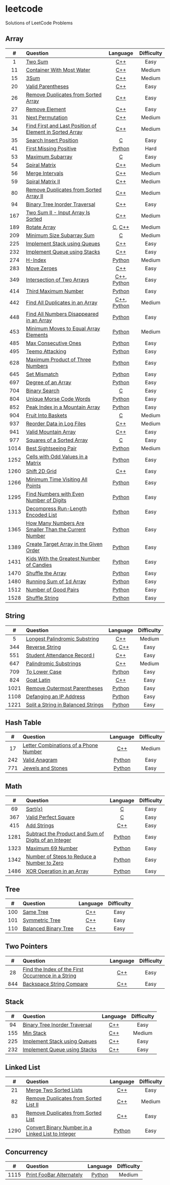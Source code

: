 # leetcode
Solutions of LeetCode Problems

## Array
| # | Question | Language | Difficulty |
|:--:|:--|:--:|:--:|
| 1 | [Two Sum](https://leetcode.com/problems/two-sum/ "link") | [C++](https://github.com/hsu-meng/leetcode/blob/main/Array/1_TwoSum/twoSum.cpp "link") | Easy |
| 11 | [Container With Most Water](https://leetcode.com/problems/container-with-most-water/ "link") | [C++](https://github.com/hsu-meng/leetcode/blob/main/Array/11_ContainerWithMostWater/mostWater.cpp "link") | Medium |
| 15 | [3Sum](https://leetcode.com/problems/3sum/ "link") | [C++](https://github.com/hsu-meng/leetcode/blob/main/Array/15_3Sum/threeSum.cpp "link") | Medium |
| 20 | [Valid Parentheses](https://leetcode.com/problems/valid-parentheses/ "link") | [C++](https://github.com/hsu-meng/leetcode/blob/main/String/20_ValidParentheses/validParen.cpp "link") | Easy |
| 26 | [Remove Duplicates from Sorted Array](https://leetcode.com/problems/remove-duplicates-from-sorted-array/ "link") | [C++](https://github.com/hsu-meng/leetcode/blob/main/Array/26_RemoveDuplicatesfromSortedArray/RemovDup.cpp "link") | Easy |
| 27 | [Remove Element](https://leetcode.com/problems/remove-element/ "link") | [C++](https://github.com/hsu-meng/leetcode/blob/main/Array/27_RemoveElement/RemovEle.cpp "link") | Easy |
| 31 | [Next Permutation](https://leetcode.com/problems/next-permutation/ "link") | [C++](https://github.com/hsu-meng/leetcode/blob/main/Array/31_NextPermutation/nextPermu.cpp "link") | Medium |
| 34 | [Find First and Last Position of Element in Sorted Array](https://leetcode.com/problems/find-first-and-last-position-of-element-in-sorted-array/ "link") | [C++](https://github.com/hsu-meng/leetcode/blob/main/Array/34_FindFirstandLastPositionofElementinSortedArray/FirstLast.cpp "link") | Medium |
| 35 | [Search Insert Position](https://leetcode.com/problems/search-insert-position/ "link") | [C](https://github.com/hsu-meng/leetcode/blob/main/Array/35_SearchInsertPosition/BSTinsert.c "link") | Easy |
| 41 | [First Missing Positive](https://leetcode.com/problems/first-missing-positive/ "link") | [Python](https://github.com/hsu-meng/leetcode/blob/main/Array/41_FirstMissingPositive/missing.py "link") | Hard |
| 53 | [Maximum Subarray](https://leetcode.com/problems/maximum-subarray/ "link") | [C](https://github.com/hsu-meng/leetcode/blob/main/Array/53_MaximumSubarray/maxSub.c "link") | Easy |
| 54 | [Spiral Matrix](https://leetcode.com/problems/spiral-matrix/ "link") | [C++](https://github.com/hsu-meng/leetcode/blob/main/Array/54_SpiralMatrix/spiralMatrix.cpp "link") | Medium |
| 56 | [Merge Intervals](https://leetcode.com/problems/merge-intervals/ "link") | [C++](https://github.com/hsu-meng/leetcode/blob/main/Array/56_MergeIntervals/mergeInval.cpp "link") | Medium |
| 59 | [Spiral Matrix II](https://leetcode.com/problems/spiral-matrix-ii/ "link") | [C++](https://github.com/hsu-meng/leetcode/blob/main/Array/59_SpiralMatrixII/spiralMatrixII.cpp "link") | Medium |
| 80 | [Remove Duplicates from Sorted Array II](https://leetcode.com/problems/remove-duplicates-from-sorted-array-ii/ "link") | [C++](https://github.com/hsu-meng/leetcode/blob/main/Array/80_RemoveDuplicatesfromSortedArrayII/remvDupArrII.cpp "link") | Medium |
| 94 | [Binary Tree Inorder Traversal](https://leetcode.com/problems/binary-tree-inorder-traversal/ "link") | [C++](https://github.com/hsu-meng/leetcode/blob/main/Stack/94_BinaryTreeInorderTraversal/inorder.cpp "link") | Easy |
| 167 | [Two Sum II - Input Array Is Sorted](https://leetcode.com/problems/two-sum-ii-input-array-is-sorted/ "link") | [C++](https://github.com/hsu-meng/leetcode/blob/main/Array/167_TwoSumII-InputArrayIsSorted/twoSumII.cpp "link") | Medium |
| 189 | [Rotate Array](https://leetcode.com/problems/rotate-array/ "link") | [C](https://github.com/hsu-meng/leetcode/blob/main/Array/189_RotateArray/rotatArr.c "link"), [C++](https://github.com/hsu-meng/leetcode/blob/main/Array/189_RotateArray/rotatArr.cpp "link") | Medium |
| 209 | [Minimum Size Subarray Sum](https://leetcode.com/problems/minimum-size-subarray-sum/ "link") | [C](https://github.com/hsu-meng/leetcode/blob/main/Array/209_MinimumSizeSubarraySum/minSubSum.c "link") | Medium |
| 225 | [Implement Stack using Queues](https://leetcode.com/problems/implement-stack-using-queues/ "link") | [C++](https://github.com/hsu-meng/leetcode/blob/main/Stack/225_ImplementStackusingQueues/stack.cpp "link") | Easy |
| 232 | [Implement Queue using Stacks](https://leetcode.com/problems/implement-queue-using-stacks/ "link") | [C++](https://github.com/hsu-meng/leetcode/blob/main/Stack/232_ImplementQueueusingStacks/queue.cpp "link") | Easy |
| 274 | [H-Index](https://leetcode.com/problems/h-index/ "link") | [Python](https://github.com/hsu-meng/leetcode/blob/main/Array/274_H-Index/H-Index.py "link") | Medium |
| 283 | [Move Zeroes](https://leetcode.com/problems/move-zeroes/ "link") | [C++](https://github.com/hsu-meng/leetcode/blob/main/Array/283_MoveZeroes/MovZero.cpp "link") | Easy |
| 349 | [Intersection of Two Arrays](https://leetcode.com/problems/intersection-of-two-arrays/ "link") | [C++](https://github.com/hsu-meng/leetcode/blob/main/Array/349_IntersectionofTwoArrays/insect2arr.cpp "link"), [Python](https://github.com/hsu-meng/leetcode/blob/main/Array/349_IntersectionofTwoArrays/insect2arr.py "link") | Easy |
| 414 | [Third Maximum Number](https://leetcode.com/problems/third-maximum-number/ "link") | [Python](https://github.com/hsu-meng/leetcode/blob/main/Array/414_ThirdMaximumNumber/maxNum.py "link") | Easy |
| 442 | [Find All Duplicates in an Array](https://leetcode.com/problems/find-all-duplicates-in-an-array/ "link") | [C++](https://github.com/hsu-meng/leetcode/blob/main/Array/442_FindAllDuplicatesinanArray/duplicated.cpp "link"), [Python](https://github.com/hsu-meng/leetcode/blob/main/Array/442_FindAllDuplicatesinanArray/duplicated.py "link") | Medium |
| 448 | [Find All Numbers Disappeared in an Array](https://leetcode.com/problems/find-all-numbers-disappeared-in-an-array/ "link") | [Python](https://github.com/hsu-meng/leetcode/blob/main/Array/448_FindAllNumbersDisappearedinanArray/disappeared.py "link") | Easy |
| 453 | [Minimum Moves to Equal Array Elements](https://leetcode.com/problems/minimum-moves-to-equal-array-elements/ "link") | [Python](https://github.com/hsu-meng/leetcode/blob/main/Array/453_MinimumMovestoEqualArrayElements/moves.py "link") | Medium |
| 485 | [Max Consecutive Ones](https://leetcode.com/problems/max-consecutive-ones/ "link") | [Python](https://github.com/hsu-meng/leetcode/blob/main/Array/485_MaxConsecutiveOnes/maxConsecutive.py "link") | Easy |
| 495 | [Teemo Attacking](https://leetcode.com/problems/teemo-attacking/ "link") | [Python](https://github.com/hsu-meng/leetcode/blob/main/Array/495_TeemoAttacking/attacking.py "link") | Easy |
| 628 | [Maximum Product of Three Numbers](https://leetcode.com/problems/maximum-product-of-three-numbers/ "link") | [Python](https://github.com/hsu-meng/leetcode/blob/main/Array/628_MaximumProductofThreeNumbers/maxProd.py "link") | Easy |
| 645 | [Set Mismatch](https://leetcode.com/problems/set-mismatch/ "link") | [Python](https://github.com/hsu-meng/leetcode/blob/main/Array/645_SetMismatch/misMatch.py "link") | Easy |
| 697 | [Degree of an Array](https://leetcode.com/problems/degree-of-an-array/ "link") | [Python](https://github.com/hsu-meng/leetcode/blob/main/Array/697_DegreeofanArray/degreeArr.py "link") | Easy |
| 704 | [Binary Search](https://leetcode.com/problems/binary-search/ "link") | [C](https://github.com/hsu-meng/leetcode/blob/main/Array/704_BinarySearch/binSearch.c "link") | Easy |
| 804 | [Unique Morse Code Words](https://leetcode.com/problems/unique-morse-code-words/ "link") | [Python](https://github.com/hsu-meng/leetcode/blob/main/Array/804_UniqueMorseCodeWords/morse.py "link") | Easy |
| 852 | [Peak Index in a Mountain Array](https://leetcode.com/problems/peak-index-in-a-mountain-array/ "link") | [Python](https://github.com/hsu-meng/leetcode/blob/main/Array/852_PeakIndexinaMountainArray/peakMountain.py "link") | Easy |
| 904 | [Fruit Into Baskets](https://leetcode.com/problems/fruit-into-baskets/ "link") | [C](https://github.com/hsu-meng/leetcode/blob/main/Array/904_FruitIntoBaskets/fruits.c "link") | Medium |
| 937 | [Reorder Data in Log Files](https://leetcode.com/problems/reorder-data-in-log-files/ "link") | [C++](https://github.com/hsu-meng/leetcode/blob/main/Array/937_ReorderDatainLogFiles/reorderLog.cpp "link") | Medium |
| 941 | [Valid Mountain Array](https://leetcode.com/problems/valid-mountain-array/ "link") | [C++](https://github.com/hsu-meng/leetcode/blob/main/Array/941_ValidMountainArray/mountArr.cpp "link") | Easy |
| 977 | [Squares of a Sorted Array](https://leetcode.com/problems/squares-of-a-sorted-array/ "link") | [C](https://github.com/hsu-meng/leetcode/blob/main/Array/977_SquaresofaSortedArray/squareSorted.c "link") | Easy |
| 1014 | [Best Sightseeing Pair](https://leetcode.com/problems/best-sightseeing-pair/ "link") | [Python](https://github.com/hsu-meng/leetcode/blob/main/Array/1014_BestSightseeingPair/bestPair.py "link") | Medium |
| 1252 | [Cells with Odd Values in a Matrix](https://leetcode.com/problems/cells-with-odd-values-in-a-matrix/ "link") | [Python](https://github.com/hsu-meng/leetcode/blob/main/Array/1252_CellswithOddValuesinaMatrix/oddCells.py "link") | Easy |
| 1260 | [Shift 2D Grid](https://leetcode.com/problems/shift-2d-grid/ "link") | [C++](https://github.com/hsu-meng/leetcode/blob/main/Array/1260_Shift2DGrid/shift2Dgrid.cpp "link") | Easy |
| 1266 | [Minimum Time Visiting All Points](https://leetcode.com/problems/minimum-time-visiting-all-points/ "link") | [Python](https://github.com/hsu-meng/leetcode/blob/main/Array/1266_MinimumTimeVisitingAllPoints/miniVisit.py "link") | Easy |
| 1295 | [Find Numbers with Even Number of Digits](https://leetcode.com/problems/find-numbers-with-even-number-of-digits/ "link") | [Python](https://github.com/hsu-meng/leetcode/blob/main/Array/1295_FindNumberswithEvenNumberofDigits/evenDigits.py "link") | Easy |
| 1313 | [Decompress Run-Length Encoded List](https://leetcode.com/problems/decompress-run-length-encoded-list/ "link") | [Python](https://github.com/hsu-meng/leetcode/blob/main/Array/1313_DecompressRun-LengthEncodedList/run-lengthList.py "link") | Easy |
| 1365 | [How Many Numbers Are Smaller Than the Current Number](https://leetcode.com/problems/how-many-numbers-are-smaller-than-the-current-number/ "link") | [Python](https://github.com/hsu-meng/leetcode/blob/main/Array/1365_HowManyNumbersAreSmallerThantheCurrentNumber/smaller.py "link") | Easy |
| 1389 | [Create Target Array in the Given Order](https://leetcode.com/problems/create-target-array-in-the-given-order/ "link") | [Python](https://github.com/hsu-meng/leetcode/blob/main/Array/1389_CreateTargetArrayintheGivenOrder/targetArray.py "link") | Easy |
| 1431 | [Kids With the Greatest Number of Candies](https://leetcode.com/problems/kids-with-the-greatest-number-of-candies/ "link") | [Python](https://github.com/hsu-meng/leetcode/blob/main/Array/1431_KidsWiththeGreatestNumberofCandies/candy.py "link") | Easy |
| 1470 | [Shuffle the Array](https://leetcode.com/problems/shuffle-the-array/ "link") | [Python](https://github.com/hsu-meng/leetcode/blob/main/Array/1470_ShuffletheArray/shuffleArray.py "link") | Easy |
| 1480 | [Running Sum of 1d Array](https://leetcode.com/problems/running-sum-of-1d-array/ "link") | [Python](https://github.com/hsu-meng/leetcode/blob/main/Array/1480_RunningSumof1dArray/sumArray.py "link") | Easy |
| 1512 | [Number of Good Pairs](https://leetcode.com/problems/number-of-good-pairs/ "link") | [Python](https://github.com/hsu-meng/leetcode/blob/main/Array/1512_NumberofGoodPairs/goodPairs.py "link") | Easy |
| 1528 | [Shuffle String](https://leetcode.com/problems/shuffle-string/ "link") | [Python](https://github.com/hsu-meng/leetcode/blob/main/Array/1528_ShuffleString/shuffleString.py "link") | Easy |

## String
| # | Question | Language | Difficulty |
|:--:|:--|:--:|:--:|
| 5 | [Longest Palindromic Substring](https://leetcode.com/problems/longest-palindromic-substring/ "link") | [C++](https://github.com/hsu-meng/leetcode/tree/main/String/5_LongestPalindromicSubstring/longestPalin.cpp "link") | Medium |
| 344 | [Reverse String](https://leetcode.com/problems/reverse-string/ "link") | [C](https://github.com/hsu-meng/leetcode/tree/main/String/344_ReverseString/reverseStr.c "link"), [C++](https://github.com/hsu-meng/leetcode/tree/main/String/344_ReverseString/reverseStr.cpp "link") | Easy |
| 551 | [Student Attendance Record I](https://leetcode.com/problems/student-attendance-record-i/ "link") | [C++](https://github.com/hsu-meng/leetcode/tree/main/String/551_StudentAttendanceRecordI/stdAttendrecd.cpp "link") | Easy |
| 647 | [Palindromic Substrings](https://leetcode.com/problems/palindromic-substrings/ "link") | [C++](https://github.com/hsu-meng/leetcode/blob/main/String/647_PalindromicSubstrings/palindromic.cpp "link") | Medium |
| 709 | [To Lower Case](https://leetcode.com/problems/to-lower-case/ "link") | [Python](https://github.com/hsu-meng/leetcode/blob/main/String/709_ToLowerCase/lowerCase.py "link") | Easy |
| 824 | [Goat Latin](https://leetcode.com/problems/goat-latin/ "link") | [C++](https://github.com/hsu-meng/leetcode/blob/main/String/824_GoatLatin/goat-latin.cpp "link") | Easy |
| 1021 | [Remove Outermost Parentheses](https://leetcode.com/problems/remove-outermost-parentheses/ "link") | [Python](https://github.com/hsu-meng/leetcode/blob/main/String/1021_RemoveOutermostParentheses/remvOuterParen.py "link") | Easy |
| 1108 | [Defanging an IP Address](https://leetcode.com/problems/defanging-an-ip-address/ "link") | [Python](https://github.com/hsu-meng/leetcode/blob/main/String/1108_DefanginganIPAddress/ip_.py "link") | Easy |
| 1221 | [Split a String in Balanced Strings](https://leetcode.com/problems/split-a-string-in-balanced-strings/ "link") | [Python](https://github.com/hsu-meng/leetcode/blob/main/String/1221_SplitaStringinBalancedStrings/balancedStr.py "link") | Easy |

## Hash Table
| # | Question | Language | Difficulty |
|:--:|:--|:--:|:--:|
| 17 | [Letter Combinations of a Phone Number](https://leetcode.com/problems/letter-combinations-of-a-phone-number/ "link") | [C++](https://github.com/hsu-meng/leetcode/blob/main/Hash%20Table/17_LetterCombinationsofaPhoneNumber/phoneLetter.cpp "link") | Medium |
| 242 | [Valid Anagram](https://leetcode.com/problems/valid-anagram/ "link") | [Python](https://github.com/hsu-meng/leetcode/blob/main/Hash%20Table/242_ValidAnagram/anagram.py "link") | Easy |
| 771 | [Jewels and Stones](https://leetcode.com/problems/jewels-and-stones/ "link") | [Python](https://github.com/hsu-meng/leetcode/blob/main/Hash%20Table/771_JewelsandStones/jewInston.py "link") | Easy |

## Math
| # | Question | Language | Difficulty |
|:--:|:--|:--:|:--:|
| 69 | [Sqrt(x)](https://leetcode.com/problems/sqrtx/ "link") | [C](https://github.com/hsu-meng/leetcode/blob/main/Math/69_Sqrt(x)/sqrt_.c "link") | Easy |
| 367 | [Valid Perfect Square](https://leetcode.com/problems/valid-perfect-square/ "link") | [C](https://github.com/hsu-meng/leetcode/blob/main/Math/367_ValidPerfectSquare/perfSq.c "link") | Easy |
| 415 | [Add Strings](https://leetcode.com/problems/add-strings/ "link") | [C++](https://github.com/hsu-meng/leetcode/blob/main/Math/415_AddStrings/addStr.cpp "link") | Easy |
| 1281 | [Subtract the Product and Sum of Digits of an Integer](https://leetcode.com/problems/subtract-the-product-and-sum-of-digits-of-an-integer/ "link") | [Python](https://github.com/hsu-meng/leetcode/blob/main/Math/1281_SubtracttheProductandSumofDigitsofanInteger/multi-add_.py "link") | Easy |
| 1323 | [Maximum 69 Number](https://leetcode.com/problems/maximum-69-number/ "link") | [Python](https://github.com/hsu-meng/leetcode/blob/main/Math/1323_Maximum69Number/max69.py "link") | Easy |
| 1342 | [Number of Steps to Reduce a Number to Zero](https://leetcode.com/problems/number-of-steps-to-reduce-a-number-to-zero/ "link") | [Python](https://github.com/hsu-meng/leetcode/blob/main/Math/1342_NumberofStepstoReduceaNumbertoZero/reduce2zero.py "link") | Easy |
| 1486 | [XOR Operation in an Array](https://leetcode.com/problems/xor-operation-in-an-array/ "link") | [Python](https://github.com/hsu-meng/leetcode/blob/main/Math/1486_XOROperationinanArray/xor.py "link") | Easy |

## Tree
| # | Question | Language | Difficulty |
|:--:|:--|:--:|:--:|
| 100 | [Same Tree](https://leetcode.com/problems/same-tree/ "link") | [C++](https://github.com/hsu-meng/leetcode/blob/main/Tree/100_SameTree/sameTree.cpp "link") | Easy |
| 101 | [Symmetric Tree](https://leetcode.com/problems/symmetric-tree/ "link") | [C++](https://github.com/hsu-meng/leetcode/blob/main/Tree/101_SymmetricTree/symTree.cpp "link") | Easy |
| 110 | [Balanced Binary Tree](https://leetcode.com/problems/balanced-binary-tree/ "link") | [C++](https://github.com/hsu-meng/leetcode/blob/main/Tree/110_BalancedBinaryTree/balancedTree.cpp "link") | Easy |

## Two Pointers
| # | Question | Language | Difficulty |
|:--:|:--|:--:|:--:|
| 28 | [Find the Index of the First Occurrence in a String](https://leetcode.com/problems/find-the-index-of-the-first-occurrence-in-a-string/ "link") | [C++](https://github.com/hsu-meng/leetcode/blob/main/Two%20Pointers/28_FindtheIndexoftheFirstOccurrenceinaString/strStr.cpp "link") | Easy |
| 844 | [Backspace String Compare](https://leetcode.com/problems/backspace-string-compare/ "link") | [C++](https://github.com/hsu-meng/leetcode/blob/main/Two%20Pointers/844_BackspaceStringCompare/backspace.cpp "link") | Easy |

## Stack
| # | Question | Language | Difficulty |
|:--:|:--|:--:|:--:|
| 94 | [Binary Tree Inorder Traversal](https://leetcode.com/problems/binary-tree-inorder-traversal/ "link") | [C++](https://github.com/hsu-meng/leetcode/blob/main/Stack/94_BinaryTreeInorderTraversal/inorder.cpp "link") | Easy |
| 155 | [Min Stack](https://leetcode.com/problems/min-stack/ "link") | [C++](https://github.com/hsu-meng/leetcode/blob/main/Stack/155_MinStack/minStack.cpp "link") | Medium |
| 225 | [Implement Stack using Queues](https://leetcode.com/problems/implement-stack-using-queues/ "link") | [C++](https://github.com/hsu-meng/leetcode/blob/main/Stack/225_ImplementStackusingQueues/stack.cpp "link") | Easy |
| 232 | [Implement Queue using Stacks](https://leetcode.com/problems/implement-queue-using-stacks/ "link") | [C++](https://github.com/hsu-meng/leetcode/blob/main/Stack/232_ImplementQueueusingStacks/queue.cpp "link") | Easy |

## Linked List
| # | Question | Language | Difficulty |
|:--:|:--|:--:|:--:|
| 21 | [Merge Two Sorted Lists](https://leetcode.com/problems/merge-two-sorted-lists/ "link") | [C++](https://github.com/hsu-meng/leetcode/blob/main/Linked%20List/21_MergeTwoSortedLists/mergLists.cpp "link") | Easy |
| 82 | [Remove Duplicates from Sorted List II](https://leetcode.com/problems/remove-duplicates-from-sorted-list-ii/ "link") | [C++](https://github.com/hsu-meng/leetcode/blob/main/Linked%20List/82_RemoveDuplicatesfromSortedListII/removDupLL.cpp "link") | Medium |
| 83 | [Remove Duplicates from Sorted List](https://leetcode.com/problems/remove-duplicates-from-sorted-list/ "link") | [C++](https://github.com/hsu-meng/leetcode/blob/main/Linked%20List/83_RemoveDuplicatesfromSortedList/removeDup.cpp "link") | Easy |
| 1290 | [Convert Binary Number in a Linked List to Integer](https://leetcode.com/problems/convert-binary-number-in-a-linked-list-to-integer/ "link") | [Python](https://github.com/hsu-meng/leetcode/blob/main/Linked%20List/1290_ConvertBinaryNumberinaLinkedListtoInteger/binary2int.py "link") | Easy |

## Concurrency
| # | Question | Language | Difficulty |
|:--:|:--|:--:|:--:|
| 1115 | [Print FooBar Alternately](https://leetcode.com/problems/print-foobar-alternately/ "link") | [Python](https://github.com/hsu-meng/leetcode/blob/main/Concurrency/1115_PrintFooBarAlternately/footbar.py "link") | Medium |
